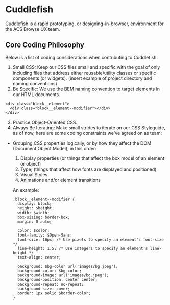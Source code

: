 # Cuddlefish
Cuddlefish is a rapid prototyping, or designing-in-browser, environment for the ACS Browse UX team.

## Core Coding Philosophy

Below is a list of coding considerations when contributing to Cuddlefish.

1. Small CSS: Keep our CSS files small and specific with the goal of only including files that address either reusable/utility classes or specific components (or widgets).
(insert example of project directory and naming conventions)
2. Be Specific: We use the BEM naming convention to target elements in our HTML documents.

  ```
  <div class="block__element">
    <div class="block__element--modifier"></div>
  </div>
  ```
  
3. Practice Object-Oriented CSS.
4. Always Be Iterating: Make small strides to iterate on our CSS Styleguide, as of now, here are some coding constraints we've agreed on as team:
  + Grouping CSS properties logically, or by how they affect the DOM (Document Object Model), in this order: 
    1. Display properties (or things that affect the box model of an element or object)
    2. Type; (things that affect how fonts are displayed and positioned)
    3. Visual Styles
    4. Animations and/or element transitions
    
    An example: 
    ```
    .block__element--modifier {
      display: block;
      height: $height; 
      width: $width;
      box-sizing: border-box;
      margin: 0 auto;
      
      color: $color;
      font-family: $Open-Sans;
      font-size: 16px; /* Use pixels to specify an element's font-size */
      line-height: 1.5; /* Use integers to specify an element's line-height */
      text-align: center;
      
      background: $bg-color url('images/bg.jpeg');
      background-color: $bg-color;
      background-image: url('images/bg.jpeg');
      background-position: center center;
      background-repeat: no-repeat;
      background-size: cover;
      border: 1px solid $border-color;
    }
    ```
